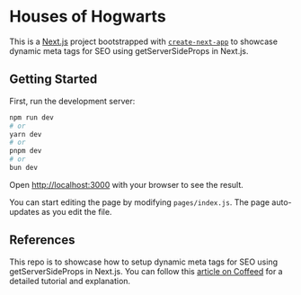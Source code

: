 # Houses of Hogwarts

This is a [Next.js](https://nextjs.org/) project bootstrapped with [`create-next-app`](https://github.com/vercel/next.js/tree/canary/packages/create-next-app) to showcase dynamic meta tags for SEO using getServerSideProps in Next.js.


## Getting Started

First, run the development server:

```bash
npm run dev
# or
yarn dev
# or
pnpm dev
# or
bun dev
```

Open [http://localhost:3000](http://localhost:3000) with your browser to see the result.

You can start editing the page by modifying `pages/index.js`. The page auto-updates as you edit the file.

## References

This repo is to showcase how to setup dynamic meta tags for SEO using getServerSideProps in Next.js. You can follow this [article on Coffeed](https://blog.coffeeinc.in/how-to-setup-dynamic-meta-tags-for-seo-using-getserversideprops-in-next-js-9bad0ac9e9b0) for a detailed tutorial and explanation.
